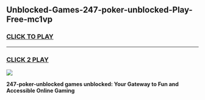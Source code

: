 
## Unblocked-Games-247-poker-unblocked-Play-Free-mc1vp
<h3>
<a href="https://premium76.site?title=247-poker-unblocked&ref=18A1">CLICK TO PLAY</a></h3>
<hr>

<h3>
<a href="https://premium76.site?title=247-poker-unblocked&ref=18A1">CLICK 2 PLAY</a>
  
</h3>

<a href="https://premium76.site?title=247-poker-unblocked&ref=18A1"><img src="https://clearcache.store/games.png"></a>


**247-poker-unblocked games unblocked: Your Gateway to Fun and Accessible Online Gaming**
